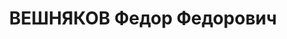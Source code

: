 ---
title: ВЕШНЯКОВ Федор Федорович
description: "Род. в 1886, Удмуртия, Можгинский р-н, д. Табани, русский, обр.: специальное.\
  \ Арт. отдел штаба КВО, инспектор. \n  Арестован 10.09.1937. Приговор: 19.11.1937\
  \ – ВМН. Расстрелян 20.11.1937. \n  Реабилитирован 22.10.1957"
---